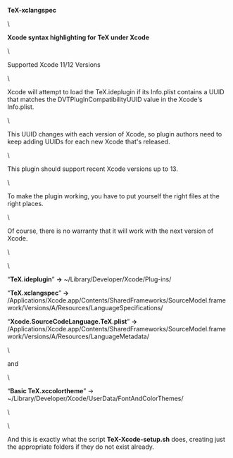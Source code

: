 **TeX-xclangspec**

\

**Xcode syntax highlighting for TeX under Xcode**

\

Supported Xcode 11/12 Versions

\

Xcode will attempt to load the TeX.ideplugin if its Info.plist contains
a UUID that matches the DVTPlugInCompatibilityUUID value in the Xcode's
Info.plist.

\

This UUID changes with each version of Xcode, so plugin authors need to
keep adding UUIDs for each new Xcode that's released.

\

This plugin should support recent Xcode versions up to 13.

\

To make the plugin working, you have to put yourself the right files at
the right places.

\

Of course, there is no warranty that it will work with the next version
of Xcode.

\

\

“**TeX.ideplugin**” **-\>** \~/Library/Developer/Xcode/Plug-ins/

“**TeX.xclangspec**” **-\>**
/Applications/Xcode.app/Contents/SharedFrameworks/SourceModel.framework/Versions/A/Resources/LanguageSpecifications/

“**Xcode.SourceCodeLanguage.TeX.plist**” **-\>**
/Applications/Xcode.app/Contents/SharedFrameworks/SourceModel.framework/Versions/A/Resources/LanguageMetadata/

\

and

\

“**Basic TeX.xccolortheme**” -\>
\~/Library/Developer/Xcode/UserData/FontAndColorThemes/

\

\

And this is exactly what the script **TeX-Xcode-setup.sh** does,
creating just the appropriate folders if they do not exist already.
